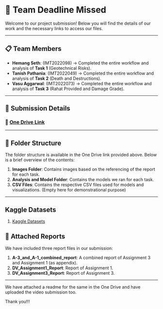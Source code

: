 # 🚀 Team Deadline Missed

Welcome to our project submission! Below you will find the details of our work and the necessary links to access our files.

---

## 📋 Team Members

- **Hemang Seth**: (IMT2022098) -> Completed the entire workflow and analysis of **Task 1** (Geotechnical Risks).
- **Tanish Pathania**: (IMT2022049) -> Completed the entire workflow and analysis of **Task 2** (Death and Destructions).
- **Vasu Aggarwal**: (IMT2022073) -> Completed the entire workflow and analysis of **Task 3** (Rahat Provided and Damage Grade).

---

## 📂 Submission Details

### 🔗 [One Drive Link](https://iiitbac-my.sharepoint.com/:f:/g/personal/tanish_pathania_iiitb_ac_in/EpxKfM6aGJZOlKKap_-COiYBgNetaVLvwfKZtYDWtjYZqQ?e=SCUPLi)

---

## 📁 Folder Structure

The folder structure is available in the One Drive link provided above. Below is a brief overview of the contents:

1. **Images Folder**: Contains images based on the referencing of the report for each task.
2. **Analysis and Model Folder**: Contains the models we ran for each task.
3. **CSV Files**: Contains the respective CSV files used for models and visualizations. (Empty here for demonstrational purpose) 

---

## Kaggle Datasets

1. [Kaggle Datasets](https://www.kaggle.com/datasets/arashnic/earthquake-magnitude-damage-and-impact?select=csv_household_demographics.csv)

## 📑 Attached Reports

We have included three report files in our submission:

1. **A-3_and_A-1_combined_report**: A combined report of Assignment 3 and Assignment 1 (as appendix).
2. **DV_Assignment1_Report**: Report of Assignment 1.
3. **DV_Assignment3_Report**: Report of Assignment 3.

---

We have attached a readme for the same in the One Drive and have uploaded the video submission too.


Thank you!!!
